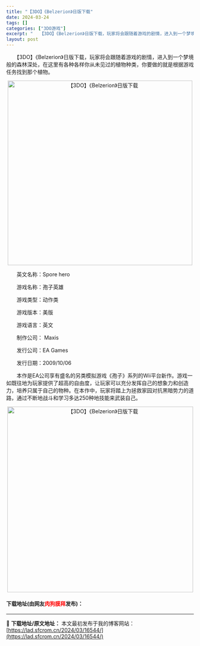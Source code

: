 ```yaml
---
title: "【3DO】《Belzerion》日版下载"
date: 2024-03-24
tags: []
categories: ["3DO游戏"]
excerpt: "　　【3DO】《Belzerion》日版下载，玩家将会跟随着游戏的剧情，进入到一个梦境般的森林深处，在这里有各种各样你从未见过的植物种类，你要做的就是根据游戏任务找到那个植物。 　　英文名称：Spore hero 　　游戏名称：孢子英雄 　　游戏类型：动作类 　　游戏版本：美版 　　游戏语言：英文 &hellip;"
layout: post
---
```


 <p>　　【3DO】《Belzerion》日版下载，玩家将会跟随着游戏的剧情，进入到一个梦境般的森林深处，在这里有各种各样你从未见过的植物种类，你要做的就是根据游戏任务找到那个植物。</p> <p align="center"><img align="" border="0" src="https://lad.sfcrom.cn/wp-content/uploads/2024/03/20240324_66004e621ecd4.png" width="496" alt="【3DO】《Belzerion》日版下载" /></p> <p>　　英文名称：Spore hero</p> <p>　　游戏名称：孢子英雄</p> <p>　　游戏类型：动作类</p> <p>　　游戏版本：美版</p> <p>　　游戏语言：英文</p> <p>　　制作公司： Maxis</p> <p>　　发行公司：EA Games</p> <p>　　发行日期：2009/10/06</p> <p>　　本作是EA公司享有盛名的另类模拟游戏《孢子》系列的Wii平台新作。游戏一如既往地为玩家提供了超高的自由度，让玩家可以充分发挥自己的想象力和创造力，培养只属于自己的物种。在本作中，玩家将踏上为拯救家园对抗黑暗势力的道路，通过不断地战斗和学习多达250种地技能来武装自己。</p> <p align="center"><img align="" border="0" src="https://lad.sfcrom.cn/wp-content/uploads/2024/03/20240324_66004e634f907.png" width="499" alt="【3DO】《Belzerion》日版下载" /></p> <p><h4>下载地址(由网友<font color="red">肉狗膜拜</font>发布)：</h4></p> 

---
📖 **下载地址/原文地址：** 本文最初发布于我的博客网站：[https://lad.sfcrom.cn/2024/03/16544/](https://lad.sfcrom.cn/2024/03/16544/)

